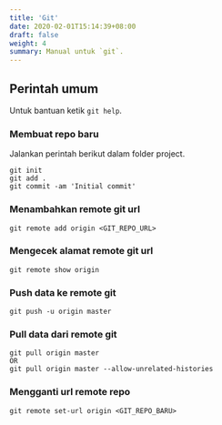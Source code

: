 ```yaml
---
title: 'Git'
date: 2020-02-01T15:14:39+08:00
draft: false
weight: 4
summary: Manual untuk `git`.
---
```


## Perintah umum
Untuk bantuan ketik `git help`.

### Membuat repo baru
Jalankan perintah berikut dalam folder project.
```
git init
git add .
git commit -am 'Initial commit'
```

### Menambahkan remote git url
```
git remote add origin <GIT_REPO_URL>
```

### Mengecek alamat remote git url
```
git remote show origin
```

### Push data ke remote git
```
git push -u origin master
```

### Pull data dari remote git
```
git pull origin master
OR
git pull origin master --allow-unrelated-histories
```

### Mengganti url remote repo
```
git remote set-url origin <GIT_REPO_BARU>
```